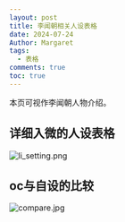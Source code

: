 ```yaml
---
layout: post
title: 李闻朝相关人设表格
date: 2024-07-24
Author: Margaret
tags:
  - 表格
comments: true
toc: true
---
```

本页可视作李闻朝人物介绍。
## 详细入微的人设表格
![li_setting.png](https://s2.loli.net/2024/07/24/WPmGy89VSCYAuM4.png)

## oc与自设的比较
![compare.jpg](https://s2.loli.net/2024/07/24/Oi6YLFBVu2wSnoc.jpg)
